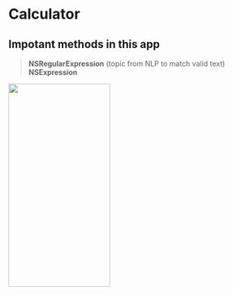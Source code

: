 # Calculator
 
## Impotant methods in this app
> **NSRegularExpression** (topic from NLP to match valid text)<br/>
> **NSExpression**



<img src="https://user-images.githubusercontent.com/55714593/155351409-a2e72977-1def-4b87-9116-a3e1c2416cef.png"  width="200" height="400" />
